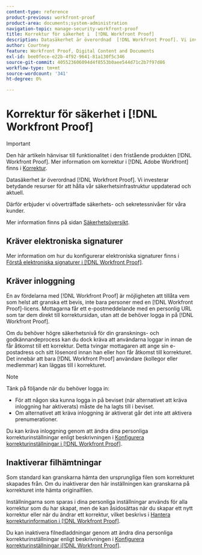 ```yaml
---
content-type: reference
product-previous: workfront-proof
product-area: documents;system-administration
navigation-topic: manage-security-workfront-proof
title: Korrektur för säkerhet i  [!DNL Workfront Proof]
description: Datasäkerhet är överordnad  [!DNL Workfront Proof]. Vi investerar betydande resurser för att hålla vår säkerhetsinfrastruktur uppdaterad och aktuell.
author: Courtney
feature: Workfront Proof, Digital Content and Documents
exl-id: bee0fece-e22b-4f92-9641-81a130f5c346
source-git-commit: 405523606094d4f8553b0aee544d71c2b7f97d86
workflow-type: tm+mt
source-wordcount: '341'
ht-degree: 0%

---
```


# Korrektur för säkerhet i [!DNL Workfront Proof]

>[!IMPORTANT]
>
>Den här artikeln hänvisar till funktionalitet i den fristående produkten [!DNL Workfront Proof]. Mer information om korrektur i [!DNL Adobe Workfront] finns i [Korrektur](../../../review-and-approve-work/proofing/proofing.md).

Datasäkerhet är överordnad [!DNL Workfront Proof]. Vi investerar betydande resurser för att hålla vår säkerhetsinfrastruktur uppdaterad och aktuell.

Därför erbjuder vi oöverträffade säkerhets- och sekretessnivåer för våra kunder.

Mer information finns på sidan [Säkerhetsöversikt](https://www.workfront.com/workfront-security).

## Kräver elektroniska signaturer

Mer information om hur du konfigurerar elektroniska signaturer finns i [Förstå elektroniska signaturer i [!DNL Workfront Proof]](../../../workfront-proof/wp-acct-admin/managing-security/electronic-sigs-in-wp.md).

## Kräver inloggning

En av fördelarna med [!DNL Workfront Proof] är möjligheten att tillåta vem som helst att granska ett bevis, inte bara personer med en [!DNL Workfront Proof]-licens. Mottagarna får ett e-postmeddelande med en personlig URL som tar dem direkt till korrektursidan, utan att de behöver logga in på [!DNL Workfront Proof].

Om du behöver högre säkerhetsnivå för din gransknings- och godkännandeprocess kan du dock kräva att användarna loggar in innan de får åtkomst till ett korrektur. Detta tvingar mottagaren att ange sin e-postadress och sitt lösenord innan han eller hon får åtkomst till korrekturet. Det innebär att bara [!DNL Workfront Proof] användare (kollegor eller medlemmar) kan läggas till i korrekturet.

>[!NOTE]
>
>Tänk på följande när du behöver logga in:
>
>* För att någon ska kunna logga in på beviset (när alternativet att kräva inloggning har aktiverats) måste de ha lagts till i beviset.
>* Om alternativet att kräva inloggning är aktiverat går det inte att aktivera prenumerationer.
>



Du kan kräva inloggning genom att ändra dina personliga korrekturinställningar enligt beskrivningen i [Konfigurera korrekturinställningar i [!DNL Workfront Proof]](../../../workfront-proof/wp-work-proofsfiles/manage-your-work/configure-proof-settings.md).

## Inaktiverar filhämtningar

Som standard kan granskarna hämta den ursprungliga filen som korrekturet skapades från. Om du inaktiverar den här inställningen kan granskarna på korrekturet inte hämta originalfilen.

Inställningarna som sparas i dina personliga inställningar används för alla korrektur som du har skapat, men de kan åsidosättas när du skapar ett nytt korrektur eller när du ändrar ett korrektur, vilket beskrivs i [Hantera korrekturinformation i [!DNL Workfront Proof]](../../../workfront-proof/wp-work-proofsfiles/manage-your-work/manage-proof-details.md).

Du kan inaktivera filnedladdningar genom att ändra dina personliga korrekturinställningar enligt beskrivningen i [Konfigurera korrekturinställningar i[!DNL  Workfront Proof]](../../../workfront-proof/wp-work-proofsfiles/manage-your-work/configure-proof-settings.md).
